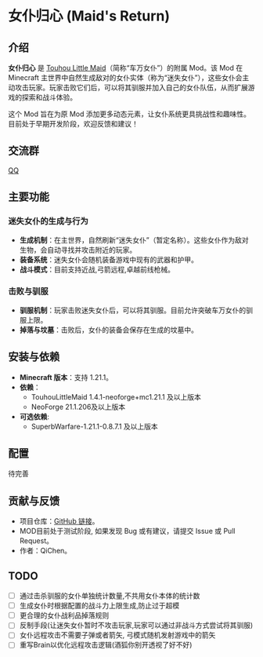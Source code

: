 # 女仆归心 (Maid's Return)

## 介绍

**女仆归心** 是 [Touhou Little Maid](https://www.curseforge.com/minecraft/mc-mods/touhou-little-maid)（简称“车万女仆”）的附属 Mod。该 Mod 在 Minecraft 主世界中自然生成敌对的女仆实体（称为“迷失女仆”），这些女仆会主动攻击玩家。玩家击败它们后，可以将其驯服并加入自己的女仆队伍，从而扩展游戏的探索和战斗体验。

这个 Mod 旨在为原 Mod 添加更多动态元素，让女仆系统更具挑战性和趣味性。目前处于早期开发阶段，欢迎反馈和建议！

## 交流群

[QQ](https://qm.qq.com/q/g0TgyHtTi0)

## 主要功能

### 迷失女仆的生成与行为
- **生成机制**：在主世界，自然刷新“迷失女仆”（暂定名称）。这些女仆作为敌对生物，会自动寻找并攻击附近的玩家。
- **装备系统**：迷失女仆会随机装备游戏中现有的武器和护甲。
- **战斗模式**：目前支持近战,弓箭远程,卓越前线枪械。

### 击败与驯服
- **驯服机制**：玩家击败迷失女仆后，可以将其驯服。目前允许突破车万女仆的驯服上限。
- **掉落与坟墓**：击败后，女仆的装备会保存在生成的坟墓中。

## 安装与依赖
- **Minecraft 版本**：支持 1.21.1。
- **依赖**：
    - TouhouLittleMaid 1.4.1-neoforge+mc1.21.1 及以上版本
    - NeoForge 21.1.206及以上版本
- **可选依赖**:
    - SuperbWarfare-1.21.1-0.8.7.1 及以上版本

## 配置
待完善

## 贡献与反馈
- 项目仓库：[GitHub 链接](https://github.com/QiChenSn/Touhou-Lost-Maid)。
- MOD目前处于测试阶段, 如果发现 Bug 或有建议，请提交 Issue 或 Pull Request。
- 作者：QiChen。

## TODO
- [ ] 通过击杀驯服的女仆单独统计数量,不共用女仆本体的统计数
- [ ] 生成女仆时根据配置的战斗力上限生成,防止过于超模
- [ ] 更合理的女仆战利品掉落规则
- [ ] 反制手段(让迷失女仆暂时不攻击玩家,玩家可以通过非战斗方式尝试将其驯服)
- [ ] 女仆远程攻击不需要子弹或者箭矢, 弓模式随机发射游戏中的箭矢
- [ ] 重写Brain以优化远程攻击逻辑(酒狐你别开透视了好不好)